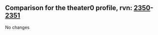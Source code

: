 ## Comparison for the theater0 profile, rvn: [2350](https://github.com/PRO100KatYT/FortniteProfileRevisions/tree/main/profiles/theater0/2350%20theater0.json)-[2351](https://github.com/PRO100KatYT/FortniteProfileRevisions/tree/main/profiles/theater0/2351%20theater0.json)

No changes
